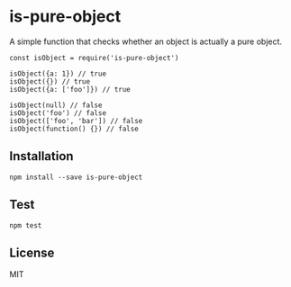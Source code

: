 # is-pure-object
A simple function that checks whether an object is actually a pure object.

```
const isObject = require('is-pure-object')

isObject({a: 1}) // true
isObject({}) // true
isObject({a: ['foo']}) // true

isObject(null) // false
isObject('foo') // false
isObject(['foo', 'bar']) // false
isObject(function() {}) // false
```

## Installation
```
npm install --save is-pure-object
```

## Test
```
npm test
```

## License
MIT
